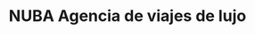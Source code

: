 ---
title: "NUBA Agencia de viajes de lujo"
url: /majadahonda/nuba-agencia-de-viajes-de-lujo/
shop: agencia de viajes
---
